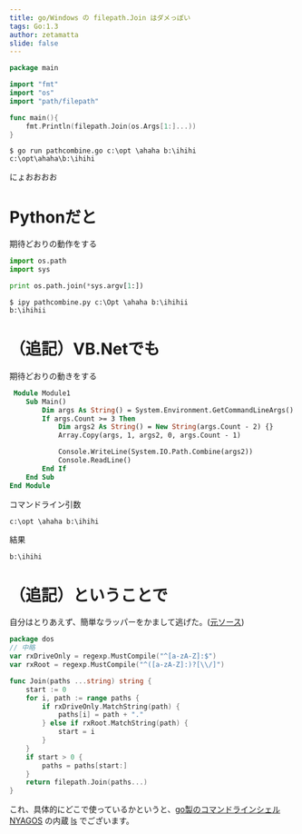 ```yaml
---
title: go/Windows の filepath.Join はダメっぽい
tags: Go:1.3
author: zetamatta
slide: false
---
```

```pathcombine.go
package main

import "fmt"
import "os"
import "path/filepath"

func main(){
	fmt.Println(filepath.Join(os.Args[1:]...))
}
```

```text
$ go run pathcombine.go c:\opt \ahaha b:\ihihi
c:\opt\ahaha\b:\ihihi
```

にょおおおお

# Pythonだと

期待どおりの動作をする

```pathcombine.py
import os.path
import sys

print os.path.join(*sys.argv[1:])
```

```text
$ ipy pathcombine.py c:\Opt \ahaha b:\ihihii
b:\ihihii
```

# （追記）VB.Netでも

期待どおりの動きをする

```pathcombine.vb
 Module Module1
    Sub Main()
        Dim args As String() = System.Environment.GetCommandLineArgs()
        If args.Count >= 3 Then
            Dim args2 As String() = New String(args.Count - 2) {}
            Array.Copy(args, 1, args2, 0, args.Count - 1)

            Console.WriteLine(System.IO.Path.Combine(args2))
            Console.ReadLine()
        End If
    End Sub
End Module
```

コマンドライン引数

```text
c:\opt \ahaha b:\ihihi
```

結果

```text
b:\ihihi
```

# （追記）ということで

自分はとりあえず、簡単なラッパーをかまして逃げた。([元ソース](https://github.com/zetamatta/nyagos/blob/master/dos/dos.go))

```dos.go
package dos
// 中略
var rxDriveOnly = regexp.MustCompile("^[a-zA-Z]:$")
var rxRoot = regexp.MustCompile("^([a-zA-Z]:)?[\\/]")

func Join(paths ...string) string {
	start := 0
	for i, path := range paths {
		if rxDriveOnly.MatchString(path) {
			paths[i] = path + "."
		} else if rxRoot.MatchString(path) {
			start = i
		}
	}
	if start > 0 {
		paths = paths[start:]
	}
	return filepath.Join(paths...)
}
```

これ、具体的にどこで使っているかというと、[go製のコマンドラインシェル NYAGOS](https://github.com/zetamatta/nyagos) の内蔵 [ls](https://github.com/zetamatta/nyagos/blob/master/ls/ls.go) でございます。

